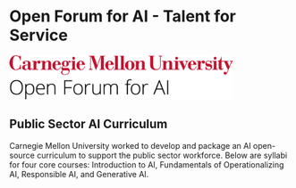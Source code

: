 # Open Forum for AI - Talent for Service

 <img src="/ofai cmu" width = "400">
 
## Public Sector AI Curriculum
Carnegie Mellon University worked to develop and package an AI open-source curriculum to support the public sector workforce. Below are syllabi for four core courses: Introduction to AI, Fundamentals of Operationalizing AI, Responsible AI, and Generative AI.
